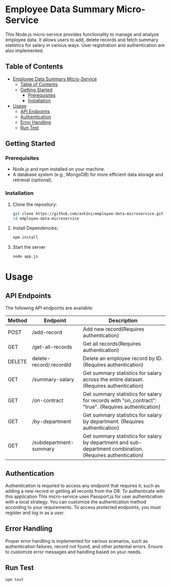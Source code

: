 # Employee Data Summary Micro-Service

This Node.js micro-service provides functionality to manage and analyze employee data. It allows users to add, delete records and fetch summary statistics for salary in various ways. User registration and authentication are also implemented.

## Table of Contents

- [Employee Data Summary Micro-Service](#employee-data-summary-micro-service)
  - [Table of Contents](#table-of-contents)
  - [Getting Started](#getting-started)
    - [Prerequisites](#prerequisites)
    - [Installation](#installation)
- [Usage](#usage)
  - [API Endpoints](#api-endpoints)
  - [Authentication](#authentication)
  - [Error Handling](#error-handling)
  - [Run Test](#run-test)

## Getting Started

### Prerequisites

- Node.js and npm installed on your machine.
- A database system (e.g., MongoDB) for more efficient data storage and retrieval (optional).

### Installation

1. Clone the repository:

   ```bash
   git clone https://github.com/ash1ni/employee-data-microservice.git
   cd employee-data-microservice

2. Install Dependencies:
   ```bash
   npm install

3. Start the server
   ```bash
   node app.js

# Usage

## API Endpoints

The following API endpoints are available:

| Method | Endpoint                     | Description               |
| ------ | ---------------------------- | ------------------------- |
| POST    | /add-record              | Add new record(Requires authentication)        |
| GET   | /get-all-records                   | Get all records(Requires authentication)     |
| DELETE    | delete-record/:recordId               | Delete an employee record by ID. (Requires authentication) |
| GET | /summary-salary              |  Get summary statistics for salary across the entire dataset. (Requires authentication)  |
| GET    | /on-contract               | Get summary statistics for salary for records with "on_contract": "true". (Requires authentication)      |
| GET    | /by-department                  | Get summary statistics for salary by department. (Requires authentication)      |
| GET    | /subdepartment-summary                 | Get summary statistics for salary by department and sub-department combination. (Requires authentication)      |

## Authentication

Authentication is required to access any endpoint that requires it, such as adding a new record or getting all records from the DB. To authenticate with this application
This micro-service uses Passport.js for user authentication with a local strategy. You can customize the authentication method according to your requirements. To access protected endpoints, you must register and log in as a user.

## Error Handling

Proper error handling is implemented for various scenarios, such as authentication failures, record not found, and other potential errors. Ensure to customize error messages and handling based on your needs.

## Run Test

```bash
npm test
